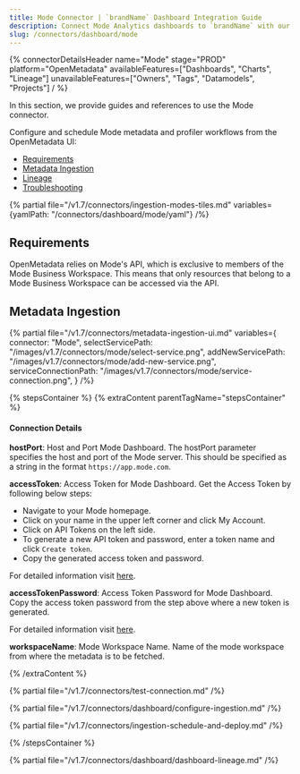 ```yaml
---
title: Mode Connector | `brandName` Dashboard Integration Guide
description: Connect Mode Analytics dashboards to `brandName` with our comprehensive connector guide. Easy setup, configuration steps, and metadata extraction instructions.
slug: /connectors/dashboard/mode
---
```


{% connectorDetailsHeader
  name="Mode"
  stage="PROD"
  platform="OpenMetadata"
  availableFeatures=["Dashboards", "Charts", "Lineage"]
  unavailableFeatures=["Owners", "Tags", "Datamodels", "Projects"]
/ %}

In this section, we provide guides and references to use the Mode connector.

Configure and schedule Mode metadata and profiler workflows from the OpenMetadata UI:

- [Requirements](#requirements)
- [Metadata Ingestion](#metadata-ingestion)
- [Lineage](#lineage)
- [Troubleshooting](/connectors/dashboard/mode/troubleshooting)

{% partial file="/v1.7/connectors/ingestion-modes-tiles.md" variables={yamlPath: "/connectors/dashboard/mode/yaml"} /%}

## Requirements

OpenMetadata relies on Mode's API, which is exclusive to members of the Mode Business Workspace. This means that only resources that belong to a Mode Business Workspace can be accessed via the API.

## Metadata Ingestion

{% partial 
  file="/v1.7/connectors/metadata-ingestion-ui.md" 
  variables={
    connector: "Mode", 
    selectServicePath: "/images/v1.7/connectors/mode/select-service.png",
    addNewServicePath: "/images/v1.7/connectors/mode/add-new-service.png",
    serviceConnectionPath: "/images/v1.7/connectors/mode/service-connection.png",
} 
/%}

{% stepsContainer %}
{% extraContent parentTagName="stepsContainer" %}

#### Connection Details

**hostPort**: Host and Port Mode Dashboard.
The hostPort parameter specifies the host and port of the Mode server. This should be specified as a string in the format `https://app.mode.com`.

**accessToken**: Access Token for Mode Dashboard.
Get the Access Token by following below steps:
- Navigate to your Mode homepage.
- Click on your name in the upper left corner and click My Account.
- Click on API Tokens on the left side.
- To generate a new API token and password, enter a token name and click `Create token`.
- Copy the generated access token and password.

For detailed information visit [here](https://mode.com/developer/api-reference/introduction/).

**accessTokenPassword**: Access Token Password for Mode Dashboard.
Copy the access token password from the step above where a new token is generated.

For detailed information visit [here](https://mode.com/developer/api-reference/introduction/).

**workspaceName**: Mode Workspace Name.
Name of the mode workspace from where the metadata is to be fetched.

{% /extraContent %}

{% partial file="/v1.7/connectors/test-connection.md" /%}

{% partial file="/v1.7/connectors/dashboard/configure-ingestion.md" /%}

{% partial file="/v1.7/connectors/ingestion-schedule-and-deploy.md" /%}

{% /stepsContainer %}

{% partial file="/v1.7/connectors/dashboard/dashboard-lineage.md" /%}

